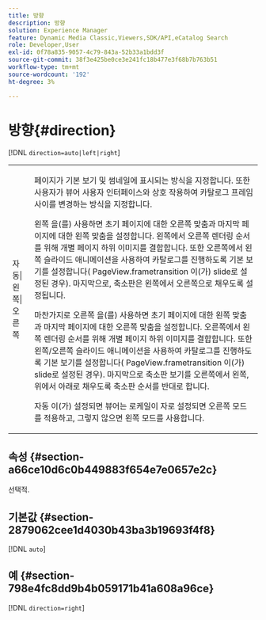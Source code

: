 ```yaml
---
title: 방향
description: 방향
solution: Experience Manager
feature: Dynamic Media Classic,Viewers,SDK/API,eCatalog Search
role: Developer,User
exl-id: 0f78a835-9057-4c79-843a-52b33a1bdd3f
source-git-commit: 38f3e425be0ce3e241fc18b477e3f68b7b763b51
workflow-type: tm+mt
source-wordcount: '192'
ht-degree: 3%

---
```


# 방향{#direction}

[!DNL `direction=auto|left|right`]

<table id="table_1D425B7685D448459CD3FE8D683C813C"> 
 <tbody> 
  <tr> 
   <td colname="col1"> <p> <span class="codeph"> 자동|왼쪽|오른쪽 </span> </p> </td> 
   <td colname="col2"> <p>페이지가 기본 보기 및 썸네일에 표시되는 방식을 지정합니다. 또한 사용자가 뷰어 사용자 인터페이스와 상호 작용하여 카탈로그 프레임 사이를 변경하는 방식을 지정합니다. </p> <p><span class="codeph"> 왼쪽 </span>을(를) 사용하면 초기 페이지에 대한 오른쪽 맞춤과 마지막 페이지에 대한 왼쪽 맞춤을 설정합니다. 왼쪽에서 오른쪽 렌더링 순서를 위해 개별 페이지 하위 이미지를 결합합니다. 또한 오른쪽에서 왼쪽 슬라이드 애니메이션을 사용하여 카탈로그를 진행하도록 기본 보기를 설정합니다(<span class="codeph"> PageView.frametransition </span>이(가) slide로 설정된 경우). 마지막으로, 축소판은 왼쪽에서 오른쪽으로 채우도록 설정됩니다. </p> <p>마찬가지로 <span class="codeph"> 오른쪽 </span>을(를) 사용하면 초기 페이지에 대한 왼쪽 맞춤과 마지막 페이지에 대한 오른쪽 맞춤을 설정합니다. 오른쪽에서 왼쪽 렌더링 순서를 위해 개별 페이지 하위 이미지를 결합합니다. 또한 왼쪽/오른쪽 슬라이드 애니메이션을 사용하여 카탈로그를 진행하도록 기본 보기를 설정합니다(<span class="codeph"> PageView.frametransition </span>이(가) slide로 설정된 경우). 마지막으로 축소판 보기를 오른쪽에서 왼쪽, 위에서 아래로 채우도록 축소판 순서를 반대로 합니다. </p> <p><span class="codeph"> 자동 </span>이(가) 설정되면 뷰어는 로케일이 <span class="codeph">자로 설정되면 <span class="codeph"> 오른쪽 </span> 모드를 적용하고, </span>그렇지 않으면 <span class="codeph"> 왼쪽 </span> 모드를 사용합니다. </p> </td> 
  </tr> 
 </tbody> 
</table>

## 속성 {#section-a66ce10d6c0b449883f654e7e0657e2c}

선택적.

## 기본값 {#section-2879062cee1d4030b43ba3b19693f4f8}

[!DNL `auto`]

## 예 {#section-798e4fc8dd9b4b059171b41a608a96ce}

[!DNL `direction=right`]
